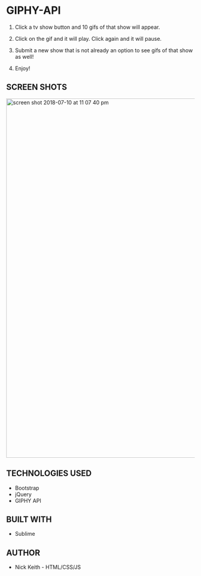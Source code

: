 # GIPHY-API
1. Click a tv show button and 10 gifs of that show will appear.

2. Click on the gif and it will play.  Click again and it will pause.

3. Submit a new show that is not already an option to see gifs of that show as well!

4. Enjoy!

## SCREEN SHOTS
<img width="958" alt="screen shot 2018-07-10 at 11 07 40 pm" src="https://user-images.githubusercontent.com/33463643/42550266-5f28cd3c-8496-11e8-99b2-0383e8749c05.png">

## TECHNOLOGIES USED
- Bootstrap
- jQuery
- GIPHY API

## BUILT WITH
- Sublime 

## AUTHOR
- Nick Keith - HTML/CSS/JS
